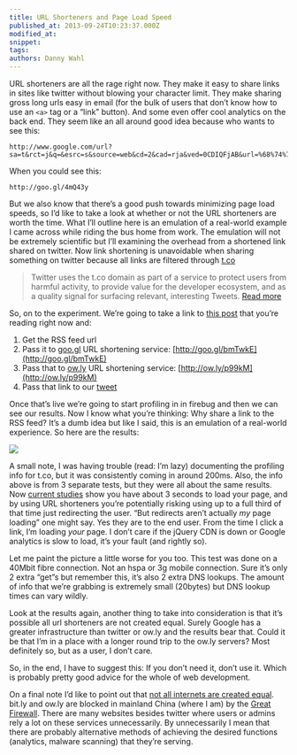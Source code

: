 ```yaml
---
title: URL Shorteners and Page Load Speed
published_at: 2013-09-24T10:23:37.000Z
modified_at: 
snippet: 
tags: 
authors: Danny Wahl
---
```


URL shorteners are all the rage right now. They make it easy to share links in
sites like twitter without blowing your character limit. They make sharing gross
long urls easy in email (for the bulk of users that don’t know how to use an
`<a>` tag or a “link” button). And some even offer cool analytics on the back
end. They seem like an all around good idea because who wants to see this:

```
http://www.google.com/url?sa=t&rct=j&q=&esrc=s&source=web&cd=2&cad=rja&ved=0CDIQFjAB&url=%68%74%74%70%3a%2f%2f%65%6e%2e%77%69%6b%69%70%65%64%69%61%2e%6f%72%67%2f%77%69%6b%69%2f%55%52%4c%5f%73%68%6f%72%74%65%6e%69%6e%67&ei=B_VAUo23J8iErgeCh4DYCw&usg=AFQjCNEayxRGdtXyKBGD8Kk5rbG1EeU4qw&sig2=fH4cQutvz40ycjP3Z9kPaQ&bvm=bv.52434380,d.bmk
```

When you could see this:

`http://goo.gl/4mQ43y`

But we also know that there’s a good push towards minimizing page load speeds,
so I’d like to take a look at whether or not the URL shorteners are worth the
time. What I’ll outline here is an emulation of a real-world example I came
across while riding the bus home from work. The emulation will not be extremely
scientific but I’ll examining the overhead from a shortened link shared on
twitter. Now link shortening is unavoidable when sharing something on twitter
because all links are filtered through [t.co](t.co)

> Twitter uses the t.co domain as part of a service to protect users from
> harmful activity, to provide value for the developer ecosystem, and as a
> quality signal for surfacing relevant, interesting Tweets.
> [Read more](https://support.twitter.com//entries/109623)

So, on to the experiment. We’re going to take a link to
[this post](https://iyware.com/url-shorteners-page-load-speed/) that you’re
reading right now and:

1. Get the RSS feed url
2. Pass it to [goo.gl](http://goo.gl/) URL shortening service:
   [http://goo.gl/bmTwkE](http://goo.gl/bmTwkE)
3. Pass that to [ow.ly](http://ow.ly/) URL shortening service:
   [http://ow.ly/p99kM](http://ow.ly/p99kM)
4. Pass that link to our
   [tweet](https://twitter.com/thedannywahl/status/382330965151858688)

Once that’s live we’re going to start profiling in in firebug and then we can
see our results. Now I know what you’re thinking: Why share a link to the RSS
feed? It’s a dumb idea but like I said, this is an emulation of a real-world
experience. So here are the results:

![](/blog/url-shorteners-and-page-load-speed/urlshorteningresults.jpg)

A small note, I was having trouble (read: I’m lazy) documenting the profiling
info for t.co, but it was consistently coming in around 200ms. Also, the info
above is from 3 separate tests, but they were all about the same results. Now
[current studies](http://blog.testobject.com/2013/09/47-of-users-will-wait-only-3-seconds.html)
show you have about 3 seconds to load your page, and by using URL shorteners
you’re potentially risking using up to a full third of that time just
redirecting the user. “But redirects aren’t actually _my_ page loading” one
might say. Yes they are to the end user. From the time I click a link, I’m
loading _your_ page. I don’t care if the jQuery CDN is down or Google analytics
is slow to load, it’s your fault (and rightly so).

Let me paint the picture a little worse for you too. This test was done on a
40Mbit fibre connection. Not an hspa or 3g mobile connection. Sure it’s only 2
extra “get”s but remember this, it’s also 2 extra DNS lookups. The amount of
info that we’re grabbing is extremely small (20bytes) but DNS lookup times can
vary wildly.

Look at the results again, another thing to take into consideration is that it’s
possible all url shorteners are not created equal. Surely Google has a greater
infrastructure than twitter or ow.ly and the results bear that. Could it be that
I’m in a place with a longer round trip to the ow.ly servers? Most definitely
so, but as a user, I don’t care.

So, in the end, I have to suggest this: If you don’t need it, don’t use it.
Which is probably pretty good advice for the whole of web development.

On a final note I’d like to point out that
[not all internets are created equal](https://en.greatfire.org/search/blocked).
bit.ly and ow.ly are blocked in mainland China (where I am) by the
[Great Firewall](http://en.wikipedia.org/wiki/Great_Firewall_of_China). There
are many websites besides twitter where users or admins rely a lot on these
services unnecessarily. By unnecessarily I mean that there are probably
alternative methods of achieving the desired functions (analytics, malware
scanning) that they’re serving.
